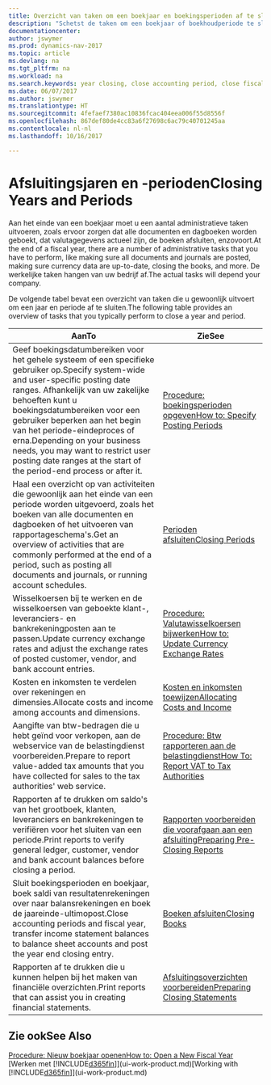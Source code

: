 ```yaml
---
title: Overzicht van taken om een boekjaar en boekingsperioden af te sluiten
description: "Schetst de taken om een boekjaar of boekhoudperiode te sluiten, bijvoorbeeld, ervoor zorgen dat documenten en dagboeken worden geboekt en banksaldi verifiëren."
documentationcenter: 
author: jswymer
ms.prod: dynamics-nav-2017
ms.topic: article
ms.devlang: na
ms.tgt_pltfrm: na
ms.workload: na
ms.search.keywords: year closing, close accounting period, close fiscal year, bank account detailed trial balance
ms.date: 06/07/2017
ms.author: jswymer
ms.translationtype: HT
ms.sourcegitcommit: 4fefaef7380ac10836fcac404eea006f55d8556f
ms.openlocfilehash: 867def80de4cc83a6f27698c6ac79c40701245aa
ms.contentlocale: nl-nl
ms.lasthandoff: 10/16/2017

---
```

# <a name="closing-years-and-periods"></a><span data-ttu-id="6735e-103">Afsluitingsjaren en -perioden</span><span class="sxs-lookup"><span data-stu-id="6735e-103">Closing Years and Periods</span></span>
<span data-ttu-id="6735e-104">Aan het einde van een boekjaar moet u een aantal administratieve taken uitvoeren, zoals ervoor zorgen dat alle documenten en dagboeken worden geboekt, dat valutagegevens actueel zijn, de boeken afsluiten, enzovoort.</span><span class="sxs-lookup"><span data-stu-id="6735e-104">At the end of a fiscal year, there are a number of administrative tasks that you have to perform, like making sure all documents and journals are posted, making sure currency data are up-to-date, closing the books, and more.</span></span> <span data-ttu-id="6735e-105">De werkelijke taken hangen van uw bedrijf af.</span><span class="sxs-lookup"><span data-stu-id="6735e-105">The actual tasks will depend your company.</span></span>

<span data-ttu-id="6735e-106">De volgende tabel bevat een overzicht van taken die u gewoonlijk uitvoert om een jaar en periode af te sluiten.</span><span class="sxs-lookup"><span data-stu-id="6735e-106">The following table provides an overview of tasks that you typically perform to close a year and period.</span></span> 

| <span data-ttu-id="6735e-107">Aan</span><span class="sxs-lookup"><span data-stu-id="6735e-107">To</span></span> | <span data-ttu-id="6735e-108">Zie</span><span class="sxs-lookup"><span data-stu-id="6735e-108">See</span></span> |
| --- | --- |
| <span data-ttu-id="6735e-109">Geef boekingsdatumbereiken voor het gehele systeem of een specifieke gebruiker op.</span><span class="sxs-lookup"><span data-stu-id="6735e-109">Specify system-wide and user-specific posting date ranges.</span></span> <span data-ttu-id="6735e-110">Afhankelijk van uw zakelijke behoeften kunt u boekingsdatumbereiken voor een gebruiker beperken aan het begin van het periode-eindeproces of erna.</span><span class="sxs-lookup"><span data-stu-id="6735e-110">Depending on your business needs, you may want to restrict user posting date ranges at the start of the period-end process or after it.</span></span> |[<span data-ttu-id="6735e-111">Procedure: boekingsperioden opgeven</span><span class="sxs-lookup"><span data-stu-id="6735e-111">How to: Specify Posting Periods</span></span>](finance-how-specify-posting-periods.md) |
| <span data-ttu-id="6735e-112">Haal een overzicht op van activiteiten die gewoonlijk aan het einde van een periode worden uitgevoerd, zoals het boeken van alle documenten en dagboeken of het uitvoeren van rapportageschema's.</span><span class="sxs-lookup"><span data-stu-id="6735e-112">Get an overview of activities that are commonly performed at the end of a period, such as posting all documents and journals, or running account schedules.</span></span> |[<span data-ttu-id="6735e-113">Perioden afsluiten</span><span class="sxs-lookup"><span data-stu-id="6735e-113">Closing Periods</span></span>](year-how-complete-period-end-processes.md) |
| <span data-ttu-id="6735e-114">Wisselkoersen bij te werken en de wisselkoersen van geboekte klant-, leveranciers- en bankrekeningposten aan te passen.</span><span class="sxs-lookup"><span data-stu-id="6735e-114">Update currency exchange rates and adjust the exchange rates of posted customer, vendor, and bank account entries.</span></span> |[<span data-ttu-id="6735e-115">Procedure: Valutawisselkoersen bijwerken</span><span class="sxs-lookup"><span data-stu-id="6735e-115">How to: Update Currency Exchange Rates</span></span>](finance-how-update-currencies.md) |
| <span data-ttu-id="6735e-116">Kosten en inkomsten te verdelen over rekeningen en dimensies.</span><span class="sxs-lookup"><span data-stu-id="6735e-116">Allocate costs and income among accounts and dimensions.</span></span> |[<span data-ttu-id="6735e-117">Kosten en inkomsten toewijzen</span><span class="sxs-lookup"><span data-stu-id="6735e-117">Allocating Costs and Income</span></span>](year-allocate-costs-income.md) |
| <span data-ttu-id="6735e-118">Aangifte van btw-bedragen die u hebt geïnd voor verkopen, aan de webservice van de belastingdienst voorbereiden.</span><span class="sxs-lookup"><span data-stu-id="6735e-118">Prepare to report value-added tax amounts that you have collected for sales to the tax authorities' web service.</span></span> |[<span data-ttu-id="6735e-119">Procedure: Btw rapporteren aan de belastingdienst</span><span class="sxs-lookup"><span data-stu-id="6735e-119">How To: Report VAT to Tax Authorities</span></span>](finance-how-report-vat.md)|
| <span data-ttu-id="6735e-120">Rapporten af te drukken om saldo's van het grootboek, klanten, leveranciers en bankrekeningen te verifiëren voor het sluiten van een periode.</span><span class="sxs-lookup"><span data-stu-id="6735e-120">Print reports to verify general ledger, customer, vendor and bank account balances before closing a period.</span></span> |[<span data-ttu-id="6735e-121">Rapporten voorbereiden die voorafgaan aan een afsluiting</span><span class="sxs-lookup"><span data-stu-id="6735e-121">Preparing Pre-Closing Reports</span></span>](year-prepare-preclose-reports.md) |
| <span data-ttu-id="6735e-122">Sluit boekingsperioden en boekjaar, boek saldi van resultatenrekeningen over naar balansrekeningen en boek de jaareinde-ultimopost.</span><span class="sxs-lookup"><span data-stu-id="6735e-122">Close accounting periods and fiscal year, transfer income statement balances to balance sheet accounts and post the year end closing entry.</span></span> |[<span data-ttu-id="6735e-123">Boeken afsluiten</span><span class="sxs-lookup"><span data-stu-id="6735e-123">Closing Books</span></span>](year-close-books.md) |
| <span data-ttu-id="6735e-124">Rapporten af te drukken die u kunnen helpen bij het maken van financiële overzichten.</span><span class="sxs-lookup"><span data-stu-id="6735e-124">Print reports that can assist you in creating financial statements.</span></span> |[<span data-ttu-id="6735e-125">Afsluitingsoverzichten voorbereiden</span><span class="sxs-lookup"><span data-stu-id="6735e-125">Preparing Closing Statements</span></span>](year-prepare-close-statement.md) |

## <a name="see-also"></a><span data-ttu-id="6735e-126">Zie ook</span><span class="sxs-lookup"><span data-stu-id="6735e-126">See Also</span></span>
[<span data-ttu-id="6735e-127">Procedure: Nieuw boekjaar openen</span><span class="sxs-lookup"><span data-stu-id="6735e-127">How to: Open a New Fiscal Year</span></span>](finance-how-open-new-fiscal-year.md)  
<span data-ttu-id="6735e-128">[Werken met [!INCLUDE[d365fin](includes/d365fin_md.md)]](ui-work-product.md)</span><span class="sxs-lookup"><span data-stu-id="6735e-128">[Working with [!INCLUDE[d365fin](includes/d365fin_md.md)]](ui-work-product.md)</span></span>

